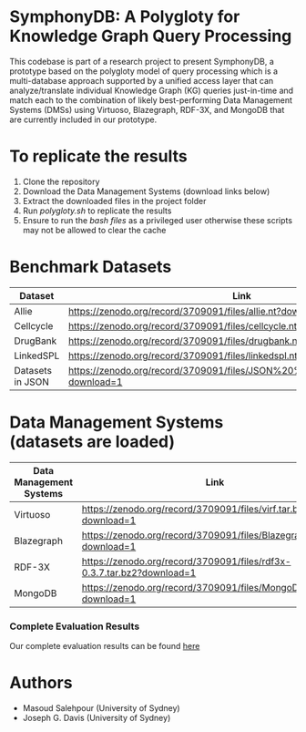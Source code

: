 # SymphonyDB: A Polygloty for Knowledge Graph Query Processing
This codebase is part of a research project to present SymphonyDB, a prototype based on the polygloty model of query processing which is a multi-database approach supported by a unified access layer that can analyze/translate individual Knowledge Graph (KG) queries just-in-time and match each to the combination of likely best-performing Data Management Systems (DMSs) using Virtuoso, Blazegraph, RDF-3X, and MongoDB that are currently included in our prototype.

# To replicate the results

 1) Clone the repository
 2) Download the Data Management Systems (download links below)
 3) Extract the downloaded files in the project folder
 4) Run *polygloty.sh* to replicate the results
 5) Ensure to run the *bash files* as a privileged user otherwise these scripts may not be allowed to clear the cache

# Benchmark Datasets

| Dataset  | Link |
| ------------- | ------------- |
| Allie                | https://zenodo.org/record/3709091/files/allie.nt?download=1  |
| Cellcycle            | https://zenodo.org/record/3709091/files/cellcycle.nt?download=1  |
| DrugBank             | https://zenodo.org/record/3709091/files/drugbank.nt?download=1  |
| LinkedSPL            | https://zenodo.org/record/3709091/files/linkedspl.nt?download=1  |
|Datasets in JSON   | https://zenodo.org/record/3709091/files/JSON%20%28MongoDB%29.tar.bz2?download=1  |


# Data Management Systems (datasets are loaded)
| Data Management Systems  | Link |
| ------------- | ------------- |
| Virtuoso                | https://zenodo.org/record/3709091/files/virf.tar.bz2?download=1 |
| Blazegraph              | https://zenodo.org/record/3709091/files/Blazegraph.tar.bz2?download=1 |
| RDF-3X                  |  https://zenodo.org/record/3709091/files/rdf3x-0.3.7.tar.bz2?download=1|
| MongoDB                 |https://zenodo.org/record/3709091/files/MongoDB.tar.bz2?download=1  |


### Complete Evaluation Results
Our complete evaluation results can be found [here](https://github.com/oursubmission/CKG/tree/master/Results)

# Authors
* Masoud Salehpour (University of Sydney)
* Joseph G. Davis  (University of Sydney)




